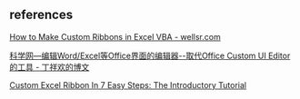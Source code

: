 ## references



[How to Make Custom Ribbons in Excel VBA - wellsr.com](https://wellsr.com/vba/2019/excel/how-to-make-custom-vba-ribbons-in-excel/)

[科学网—编辑Word/Excel等Office界面的编辑器--取代Office Custom UI Editor的工具 - 丁祥欢的博文](http://blog.sciencenet.cn/home.php?mod=space&uid=1213210&do=blog&id=1207612)

[Custom Excel Ribbon In 7 Easy Steps: The Introductory Tutorial](https://powerspreadsheets.com/custom-excel-ribbon/)

